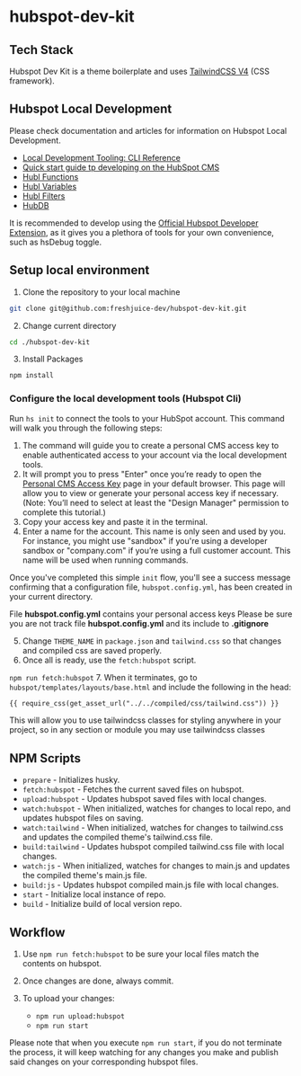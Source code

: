 # hubspot-dev-kit

## Tech Stack
Hubspot Dev Kit is a theme boilerplate and uses [TailwindCSS V4](https://tailwindcss.com/) (CSS framework).

## Hubspot Local Development

Please check documentation and articles for information on Hubspot Local Development.

- [Local Development Tooling: CLI Reference](https://developers.hubspot.com/docs/guides/cms/tools/hubspot-cli/cli-v7)
- [Quick start guide tp developing on the HubSpot CMS](https://developers.hubspot.com/docs/guides/cms/quickstart/classic-hubl-quickstart)
- [Hubl Functions](https://developers.hubspot.com/docs/reference/cms/hubl/functions)
- [Hubl Variables](https://developers.hubspot.com/docs/reference/cms/hubl/variables)
- [Hubl Filters](https://developers.hubspot.com/docs/reference/cms/hubl/filters)
- [HubDB](https://developers.hubspot.com/docs/guides/cms/storage/hubdb/overview)

It is recommended to develop using the [Official Hubspot Developer Extension](https://chromewebstore.google.com/detail/hubspot-developer-extensi/gebemkdecnlgbcanplbgdpcffpdnfdfo), as it gives you a plethora of tools for your own convenience, such as hsDebug toggle.

## Setup local environment

1. Clone the repository to your local machine

```bash
git clone git@github.com:freshjuice-dev/hubspot-dev-kit.git
```

2. Change current directory

```bash
cd ./hubspot-dev-kit
```

3. Install Packages

```bash
npm install
```

### Configure the local development tools (Hubspot Cli)

Run ``hs init`` to connect the tools to your HubSpot account. This command will walk you through the following steps:

1. The command will guide you to create a personal CMS access key to enable authenticated access to your account via the local development tools.
2. It will prompt you to press "Enter" once you’re ready to open the [Personal CMS Access Key](https://app.hubspot.com/l/personal-access-key) page in your default browser. This page will allow you to view or generate your personal access key if necessary. (Note: You’ll need to select at least the "Design Manager" permission to complete this tutorial.)
3. Copy your access key and paste it in the terminal.
4. Enter a name for the account. This name is only seen and used by you. For instance, you might use "sandbox" if you're using a developer sandbox or "company.com" if you’re using a full customer account. This name will be used when running commands.

Once you've completed this simple ``init`` flow, you'll see a success message confirming that a configuration file, ``hubspot.config.yml``, has been created in your current directory.

File **hubspot.config.yml** contains your personal access keys
Please be sure you are not track file **hubspot.config.yml** and its include to **.gitignore**

5. Change ``THEME_NAME`` in ``package.json`` and ``tailwind.css`` so that changes and compiled css are saved properly.
6. Once all is ready, use the ``fetch:hubspot`` script.

``npm run fetch:hubspot``
7. When it terminates, go to ``hubspot/templates/layouts/base.html`` and include the following in the head:
```html
{{ require_css(get_asset_url("../../compiled/css/tailwind.css")) }}
```

This will allow you to use tailwindcss classes for styling anywhere in your project, so in any section or module you may use tailwindcss classes
## NPM Scripts
- ``prepare`` - Initializes husky.
- ``fetch:hubspot`` - Fetches the current saved files on hubspot.
- ``upload:hubspot`` - Updates hubspot saved files with local changes.
- ``watch:hubspot`` - When initialized, watches for changes to local repo, and updates hubspot files on saving.
- ``watch:tailwind`` - When initialized, watches for changes to tailwind.css and updates the compiled theme's tailwind.css file.
- ``build:tailwind`` - Updates hubspot compiled tailwind.css file with local changes.
- ``watch:js`` - When initialized, watches for changes to main.js and updates the compiled theme's main.js file.
- ``build:js`` - Updates hubspot compiled main.js file with local changes.
- ``start`` - Initialize local instance of repo.
- ``build`` - Initialize build of local version repo.

## Workflow

1. Use ``npm run fetch:hubspot`` to be sure your local files match the contents on hubspot.
2. Once changes are done, always commit.
3. To upload your changes:

   - ``npm run upload:hubspot``
   - ``npm run start``

Please note that when you execute ``npm run start``, if you do not terminate the process, it will keep watching for any changes you make and publish said changes on your corresponding hubspot files.
